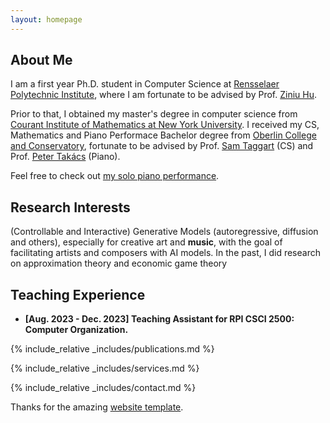 ```yaml
---
layout: homepage
---
```

## About Me

I am a first year Ph.D. student in Computer Science at [Rensselaer Polytechnic Institute](https://science.rpi.edu/computer-science), where I am fortunate to be advised by Prof. [Ziniu Hu](https://acbull.github.io).

Prior to that, I obtained my master's degree in computer science from [Courant Institute of Mathematics at New York University](https://cims.nyu.edu/dynamic/). I received my CS, Mathematics and Piano Performace Bachelor degree from [Oberlin College and Conservatory](https://www.oberlin.edu), fortunate to be advised by Prof. [Sam Taggart](http://samueltaggart.com) (CS) and Prof. [Peter Takács](https://www.oberlin.edu/peter-takacs) (Piano).

Feel free to check out [my solo piano performance](https://www.youtube.com/watch?v=GyKiIHCR_7Q).

## Research Interests

(Controllable and Interactive) Generative Models (autoregressive, diffusion and others), especially for creative art and **music**, with the goal of facilitating artists and composers with AI models.
In the past, I did research on approximation theory and economic game theory

## Teaching Experience

- **[Aug. 2023 - Dec. 2023] Teaching Assistant for RPI CSCI 2500: Computer Organization.**

{% include_relative _includes/publications.md %}

{% include_relative _includes/services.md %}

{% include_relative _includes/contact.md %}

Thanks for the amazing [website template](https://github.com/yaoyao-liu/yaoyao-liu.github.io).
